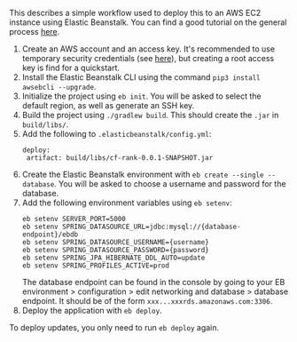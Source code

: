This describes a simple workflow used to deploy this to an AWS EC2 instance using Elastic Beanstalk.
You can find a good tutorial on the general process [here](https://www.bezkoder.com/deploy-spring-boot-aws-eb/).

1. Create an AWS account and an access key. It's recommended to use temporary security credentials (see [here](https://docs.aws.amazon.com/IAM/latest/UserGuide/id_credentials_access-keys.html)), but creating a root access key is find for a quickstart.
2. Install the Elastic Beanstalk CLI using the command `pip3 install awsebcli --upgrade`.
3. Initialize the project using `eb init`. You will be asked to select the default region, as well as generate an SSH key.
4. Build the project using `./gradlew build`. This should create the `.jar` in `build/libs/`.
5. Add the following to `.elasticbeanstalk/config.yml`:
    ```
   deploy:
     artifact: build/libs/cf-rank-0.0.1-SNAPSHOT.jar
    ```
6. Create the Elastic Beanstalk environment with `eb create --single --database`. You will be asked to choose a username and password for the database.
7. Add the following environment variables using `eb setenv`:
   ```
   eb setenv SERVER_PORT=5000
   eb setenv SPRING_DATASOURCE_URL=jdbc:mysql://{database-endpoint}/ebdb
   eb setenv SPRING_DATASOURCE_USERNAME={username}
   eb setenv SPRING_DATASOURCE_PASSWORD={password}
   eb setenv SPRING_JPA_HIBERNATE_DDL_AUTO=update
   eb setenv SPRING_PROFILES_ACTIVE=prod
   ```
   The database endpoint can be found in the console by going to your EB environment > configuration > edit networking and database > database endpoint. It should be of the form `xxx...xxxrds.amazonaws.com:3306`.
8. Deploy the application with `eb deploy`.

To deploy updates, you only need to run `eb deploy` again.
